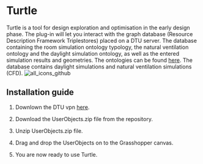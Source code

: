 # Turtle

Turtle is a tool for design exploration and optimisation in the early design phase.
The plug-in will let you interact with the graph database (Resource Description Framework Triplestores) placed on a DTU server. 
The database containing the room simulation ontology typology, the natural ventilation ontology and the daylight simulation ontology, 
as well as the entered simulation results and geometries. The ontologies can be found [here](https://github.com/kmarburger/Simulation-Ontologies). 
The database contains daylight simulations and natural ventilation simulations (CFD). 
![all_icons_github](https://user-images.githubusercontent.com/54723439/149782596-f892a8df-7057-4b4d-96fa-6514bcd28923.png)


## Installation guide

1. Downlown the DTU vpn [here](https://net.ait.dtu.dk/vpn/). 

2. Download the UserObjects.zip file from the repository.

3. Unzip UserObjects.zip file.

4. Drag and drop the UserObjects on to the Grasshopper canvas.

5. You are now ready to use Turtle. 
